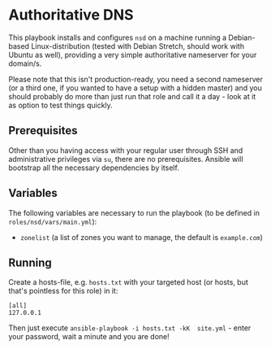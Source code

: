 # Authoritative DNS

This playbook installs and configures `nsd` on a machine running a Debian-based
Linux-distribution (tested with Debian Stretch, should work with Ubuntu as
well), providing a very simple authoritative nameserver for your domain/s.

Please note that this isn't production-ready, you need a second nameserver (or a
third one, if you wanted to have a setup with a hidden master) and you should
probably do more than just run that role and call it a day - look at it as
option to test things quickly.

## Prerequisites
Other than you having access with your regular user through SSH and
administrative privileges via `su`, there are no prerequisites. Ansible will
bootstrap all the necessary dependencies by itself.

## Variables
The following variables are necessary to run the playbook (to be defined in
`roles/nsd/vars/main.yml`):

* `zonelist` (a list of zones you want to manage, the default is `example.com`)

## Running
Create a hosts-file, e.g. `hosts.txt` with your targeted host (or hosts, but
that's pointless for this role) in it:

    [all]
    127.0.0.1

Then just execute `ansible-playbook -i hosts.txt -kK  site.yml` - enter your
password, wait a minute and you are done!

